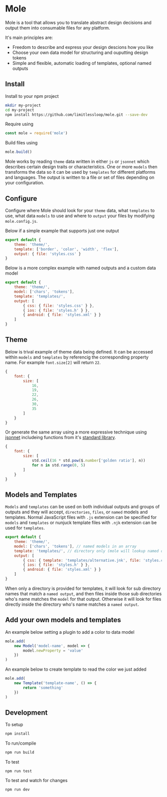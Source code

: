 # Mole

Mole is a tool that allows you to translate abstract design decisions and output them into consumable files for any platform.

It's main principles are:

- Freedom to describe and express your design descions how you like
- Choose your own data model for structuring and ouputting design tokens
- Simple and flexible, automatic loading of templates, optional named outputs

## Install

Install to your npm project

```bash
mkdir my-project
cd my-project
npm install https://github.com/limitlessloop/mole.git --save-dev
```

Require using 

```js
const mole = require('mole')
```

Build files using

```js
mole.build()
```

Mole works by reading `theme` data written in either `js` or `jsonnet` which describes certain design traits or characteristics. One or more `models` then transforms the data so it can be used by `templates` for different platforms and languages. The output is written to a file or set of files depending on your configuration.

## Configure

Configure where Mole should look for your `theme` data, what `templates` to use, what data `models` to use and where to `output` your files by modifying `mole.config.js`.

Below if a simple example that supports just one output

```js
export default {
    theme: 'theme/',
    template: ['border', 'color', 'width', 'flex'],
    output: { file: 'styles.css' }
}

```

Below is a more complex example with named outputs and a custom data model
```js
export default {
    theme: 'theme/',
    model: ['chars', 'tokens'],
    template: 'templates/',
    output: [
        { css: { file: 'styles.css' } },
        { ios: { file: 'styles.h' } },
        { android: { file: 'styles.xml' } }
    ]
}
```

## Theme

Below is trival example of theme data being defined. It can be  accessed within `models` and `templates` by referencig the corresponding property name. For example `font.size[2]` will return `22`.

```js
{
    font: {
        size: [
            16,
            19,
            22,
            26,
            30,
            35
        ]
    }
}
```

Or generate the same array using a more expressive technique using [jsonnet](https://jsonnet.org/) includeing functions from it's [standard library](https://jsonnet.org/ref/stdlib.html).

```js
{
    font: {
        size: [
            std.ceil(16 * std.pow($.number['golden ratio'], n))
            for n in std.range(0, 5)
        ]
    }
}
```

## Models and Templates

`Models` and `templates` can be used on both individual outputs and groups of outputs and they will accept, `directories`, `files`, or `named` models and templates. Normal JavaScript files with `.js` extension can be specified for `models` and `templates` or nunjuck template files with  `.njk` extension can be used for `templates`.

```js
export default {
    theme: 'theme/',
    model: ['chars', 'tokens'], // named models in an array
    template: 'templates/', // directory only (mole will lookup named outputs as sub directories and then files)
    output: [
        { css: { template: 'templates/alternative.jnk', file: 'styles.css' } }, // An alternative template
        { ios: { file: 'styles.h' } },
        { android: { file: 'styles.xml' } }
    ]
}
```
When only a directory is provided for templates, it will look for sub directory names that match a `named output`, and then files inside those sub directories who's name matches the `model` for that output. Otherwise it will look for files directly inside the directory who's name matches a `named output`.

## Add your own models and templates

An example below setting a plugin to add a color to data model

```js
mole.add(
    new Model('model-name', model => {
        model.newProperty = 'value'
    })
)
```

An example below to create template to read the color we just added

```js
mole.add(
    new Template('template-name', () => {
        return 'something'
    })
)
```

## Development

To setup

```bash
npm install
```

To run/compile

```bash
npm run build
```

To test

```
npm run test
```

To test and watch for changes

```
npm run dev
```

